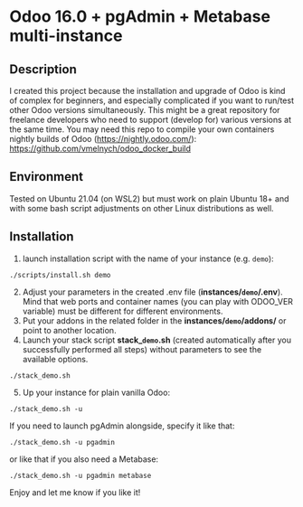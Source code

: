 # Odoo 16.0 + pgAdmin + Metabase multi-instance

## Description
I created this project because the installation and upgrade of Odoo is kind of complex for beginners, and especially complicated if you want to run/test other Odoo versions simultaneously. This might be a great repository for freelance developers who need to support (develop for) various versions at the same time.
You may need this repo to compile your own containers nightly builds of Odoo (https://nightly.odoo.com/):
https://github.com/vmelnych/odoo_docker_build

## Environment
Tested on Ubuntu 21.04 (on WSL2) but must work on plain Ubuntu 18+ and with some bash script adjustments on other Linux distributions as well.

## Installation
1. launch installation script with the name of your instance (e.g. `demo`):
```
./scripts/install.sh demo
```
2. Adjust your parameters in the created .env file (**instances/`demo`/.env**). Mind that web ports and container names (you can play with ODOO_VER variable) must be different for different environments.
3. Put your addons in the related folder in the **instances/`demo`/addons/** or point to another location.
4. Launch your stack script **stack_`demo`.sh** (created automatically after you successfully performed all steps) without parameters to see the available options.
```
./stack_demo.sh
```
5. Up your instance for plain vanilla Odoo:
```
./stack_demo.sh -u
```

If you need to launch pgAdmin alongside, specify it like that:
```
./stack_demo.sh -u pgadmin
```
or like that if you also need a Metabase:
```
./stack_demo.sh -u pgadmin metabase
```

Enjoy and let me know if you like it!
